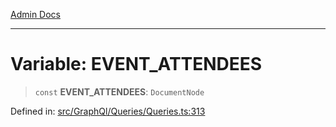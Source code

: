 [Admin Docs](/)

***

# Variable: EVENT\_ATTENDEES

> `const` **EVENT\_ATTENDEES**: `DocumentNode`

Defined in: [src/GraphQl/Queries/Queries.ts:313](https://github.com/PalisadoesFoundation/talawa-admin/blob/main/src/GraphQl/Queries/Queries.ts#L313)
